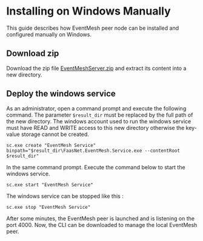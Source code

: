 # Installing on Windows Manually

This guide describes how EventMesh peer node can be installed and configured manually on Windows.

## Download zip

Download the zip file [EventMeshServer.zip](TODO) and extract its content into a new directory.

## Deploy the windows service

As an administrator, open a command prompt and execute the following command. The parameter `$result_dir` must be replaced by the full path of the new directory.
The windows account used to run the windows service must have READ and WRITE access to this new directory otherwise the key-value storage cannot be created.

```
sc.exe create "EventMesh Service" binpath="$result_dir\FaasNet.EventMesh.Service.exe --contentRoot $result_dir"
```

In the same command prompt. Execute the command below to start the windows service.

```
sc.exe start "EventMesh Service"
```

The windows service can be stopped like this :

```
sc.exe stop "EventMesh Service"
```

After some minutes, the EventMesh peer is launched and is listening on the port 4000.
Now, the CLI can be downloaded to manage the local EventMesh peer.
